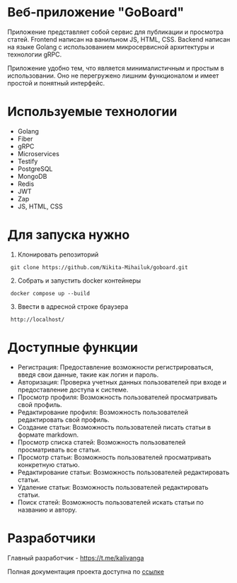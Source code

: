 # Веб-приложение "GoBoard"

Приложение представляет собой сервис для публикации и просмотра статей.
Frontend написан на ванильном JS, HTML, CSS.
Backend написан на языке Golang с использованием микросервисной архитектуры и технологии gRPC.

Приложение удобно тем, что является минималистичным и простым в использовании. Оно не перегружено лишним функционалом и имеет простой и понятный интерфейс.

# Используемые технологии

- Golang
- Fiber
- gRPC
- Microservices
- Testify
- PostgreSQL
- MongoDB
- Redis
- JWT
- Zap
- JS, HTML, CSS

# Для запуска нужно

1. Клонировать репозиторий

```
 git clone https://github.com/Nikita-Mihailuk/goboard.git
```

2. Собрать и запустить docker контейнеры

```
 docker compose up --build
```

3. Ввести в адресной строке браузера
```
 http://localhost/
```

# Доступные функции

- Регистрация: Предоставление возможности регистрироваться, введя свои данные, такие как логин и пароль.
- Авторизация: Проверка учетных данных пользователей при входе и предоставление доступа к системе.
- Просмотр профиля: Возможность пользователей просматривать свой профиль.
- Редактирование профиля: Возможность пользователей редактировать свой профиль.
- Создание статьи: Возможность пользователей писать статьи в формате markdown.
- Просмотр списка статей: Возможность пользователей просматривать все статьи.
- Просмотр статьи: Возможность пользователей просматривать конкретную статью.
- Редактирование статьи: Возможность пользователей редактировать статьи.
- Удаление статьи: Возможность пользователей редактировать статьи.
- Поиск статей: Возможность пользователей искать статьи по названию и автору.

# Разработчики

Главный разработчик - https://t.me/kalivanga

Полная документация проекта доступна по [ссылке](https://github.com/Nikita-Mihailuk/goboard/wiki/)



